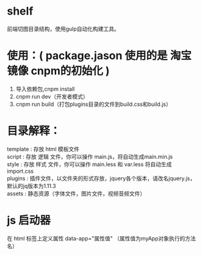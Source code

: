 # shelf
前端切图目录结构，使用gulp自动化构建工具。

# 使用：( package.jason 使用的是 淘宝镜像 cnpm的初始化 )
  1. 导入依赖包,cnpm install <br/>
  2. cnpm run dev（开发者模式）<br/>
  3. cnpm run build（打包plugins目录的文件到build.css和build.js） <br/>

# 目录解释：
  template	: 存放 html 模板文件 <br/>
  script    : 存放 逻辑 文件，你可以操作 main.js，将自动生成main.min.js <br/>
  style     : 存放 样式 文件，你可以操作 main.less 和 var.less 将自动生成 import.css <br/>
	plugins   : 插件文件，以文件夹的形式存放，jquery各个版本，请改名jquery.js，默认的jq版本为1.11.3 <br/>
	assets 	  : 静态资源（字体文件，图片文件，视频音频文件）  <br/>

# js 启动器
  在 html 标签上定义属性 data-app="属性值" （属性值为myApp对象执行的方法名）
  